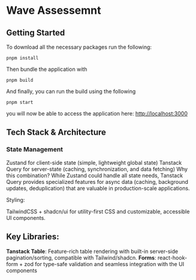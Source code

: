 # Wave Assessemnt
## Getting Started
To download all the necessary packages run the following:
```
pnpm install
```
Then bundle the application with
```
pnpm build
```
And finally, you can run the build using the following
```
pnpm start
```
you will now be able to access the application here: [http://localhost:3000](http://localhost:3000/)

## Tech Stack & Architecture

### State Management

Zustand for client-side state (simple, lightweight global state)
Tanstack Query for server-state (caching, synchronization, and data fetching)
Why this combination?
While Zustand could handle all state needs, Tanstack Query provides specialized features for async data (caching, background updates, deduplication) that are valuable in production-scale applications.

Styling:

TailwindCSS + shadcn/ui for utility-first CSS and customizable, accessible UI components.

## Key Libraries:
**Tanstack Table**: Feature-rich table rendering with built-in server-side pagination/sorting, compatible with Tailwind/shadcn.
**Forms**: react-hook-form + zod for type-safe validation and seamless integration with the UI components
